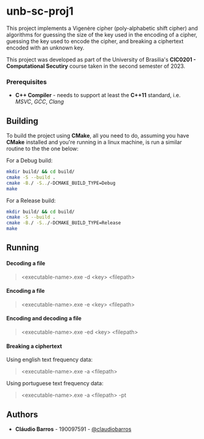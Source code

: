 # unb-sc-proj1

This project implements a Vigenère cipher (poly-alphabetic shift cipher) and algorithms for guessing the size of the key used in the encoding of a cipher, guessing the key used to encode the cipher, and breaking a ciphertext encoded with an unknown key. 

This project was developed as part of the University of Brasilia's **CIC0201 - Computational Secutiry** course taken in the second semester of 2023. 

### Prerequisites

* **C++ Compiler** - needs to support at least the **C++11** standard, i.e. *MSVC*,
*GCC*, *Clang*

## Building 

To build the project using **CMake**, all you need to do, assuming you have **CMake** installed and you're running in a linux machine, is run a similar routine to the the one below:

For a Debug build:
```bash
mkdir build/ && cd build/
cmake -S --build . 
cmake -B./ -S../-DCMAKE_BUILD_TYPE=Debug
make
```
For a Release build:
```bash
mkdir build/ && cd build/
cmake -S --build . 
cmake -B./ -S../-DCMAKE_BUILD_TYPE=Release
make
```

## Running

#### Decoding a file

> \<executable-name\>.exe -d \<key\> \<filepath\>

#### Encoding a file

> \<executable-name\>.exe -e \<key\> \<filepath\>

#### Encoding and decoding a file

> \<executable-name\>.exe -ed \<key\> \<filepath\>

#### Breaking a ciphertext

Using english text frequency data:

> \<executable-name\>.exe -a \<filepath\>

Using portuguese text frequency data:

> \<executable-name\>.exe -a \<filepath\> -pt

## Authors

* **Cláudio Barros** - 190097591 - [@claudiobarros](https://github.com/claudiobarros) 


